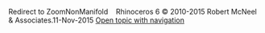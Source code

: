 ---
---

Redirect to ZoomNonManifold&#160;
&#160;
Rhinoceros 6 © 2010-2015 Robert McNeel &amp; Associates.11-Nov-2015
 [Open topic with navigation](zoomnonmanifold.html) 

